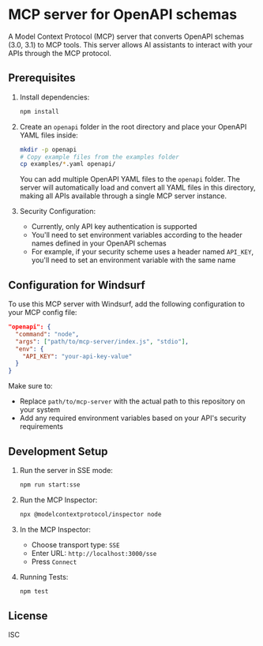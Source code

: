 # MCP server for OpenAPI schemas

A Model Context Protocol (MCP) server that converts OpenAPI schemas (3.0, 3.1) to MCP tools. This server allows AI assistants to interact with your APIs through the MCP protocol.

## Prerequisites

1. Install dependencies:
   ```bash
   npm install
   ```

2. Create an `openapi` folder in the root directory and place your OpenAPI YAML files inside:
   ```bash
   mkdir -p openapi
   # Copy example files from the examples folder
   cp examples/*.yaml openapi/
   ```
   
   You can add multiple OpenAPI YAML files to the `openapi` folder. The server will automatically load and convert all YAML files in this directory, making all APIs available through a single MCP server instance.

3. Security Configuration:
   - Currently, only API key authentication is supported
   - You'll need to set environment variables according to the header names defined in your OpenAPI schemas
   - For example, if your security scheme uses a header named `API_KEY`, you'll need to set an environment variable with the same name

## Configuration for Windsurf

To use this MCP server with Windsurf, add the following configuration to your MCP config file:

```json
"openapi": {
  "command": "node",
  "args": ["path/to/mcp-server/index.js", "stdio"],
  "env": {
    "API_KEY": "your-api-key-value"
  }
}
```

Make sure to:
- Replace `path/to/mcp-server` with the actual path to this repository on your system
- Add any required environment variables based on your API's security requirements

## Development Setup

1. Run the server in SSE mode:
   ```bash
   npm run start:sse
   ```

2. Run the MCP Inspector:
   ```bash
   npx @modelcontextprotocol/inspector node
   ```

3. In the MCP Inspector:
   - Choose transport type: `SSE`
   - Enter URL: `http://localhost:3000/sse`
   - Press `Connect`

4. Running Tests:
   ```bash
   npm test
   ```


## License

ISC
